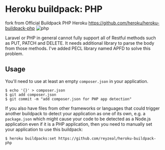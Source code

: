# Heroku buildpack: PHP
fork from Official Buildpack PHP Heroku https://github.com/heroku/heroku-buildpack-php
![php](https://cloud.githubusercontent.com/assets/51578/8882982/73ea501a-3219-11e5-8f87-311e6b8a86fc.jpg)

Laravel or PHP in general cannot fully support all of Restful methods such as PUT, PATCH and DELETE. It needs additional library to parse the body from those methods. I've added PECL library named APFD to solve this problem.
## Usage

You'll need to use at least an empty `composer.json` in your application.

    $ echo '{}' > composer.json
    $ git add composer.json
    $ git commit -m "add composer.json for PHP app detection"

If you also have files from other frameworks or languages that could trigger another buildpack to detect your application as one of its own, e.g. a `package.json` which might cause your code to be detected as a Node.js application even if it is a PHP application, then you need to manually set your application to use this buildpack:
```shell
$ heroku buildpacks:set https://github.com/reyzeal/heroku-buildpack-php
```
